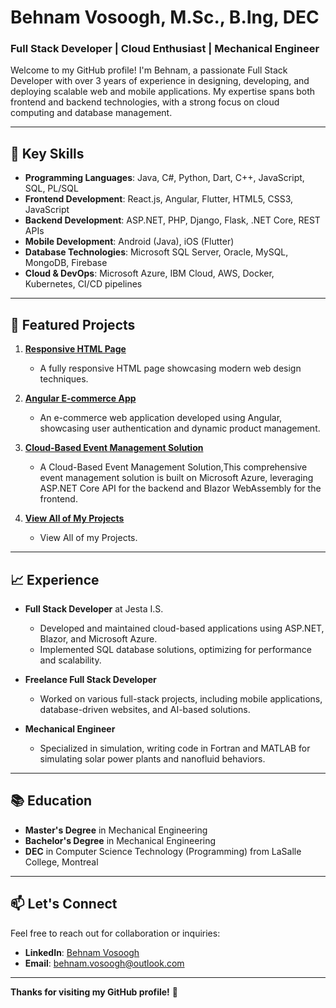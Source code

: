 # Behnam Vosoogh, M.Sc., B.Ing, DEC
### Full Stack Developer | Cloud Enthusiast | Mechanical Engineer

Welcome to my GitHub profile! I'm Behnam, a passionate Full Stack Developer with over 3 years of experience in designing, developing, and deploying scalable web and mobile applications. My expertise spans both frontend and backend technologies, with a strong focus on cloud computing and database management.

---

## 🌟 Key Skills
- **Programming Languages**: Java, C#, Python, Dart, C++, JavaScript, SQL, PL/SQL
- **Frontend Development**: React.js, Angular, Flutter, HTML5, CSS3, JavaScript
- **Backend Development**: ASP.NET, PHP, Django, Flask, .NET Core, REST APIs
- **Mobile Development**: Android (Java), iOS (Flutter)
- **Database Technologies**: Microsoft SQL Server, Oracle, MySQL, MongoDB, Firebase
- **Cloud & DevOps**: Microsoft Azure, IBM Cloud, AWS, Docker, Kubernetes, CI/CD pipelines

---

## 📂 Featured Projects
1. **[Responsive HTML Page](https://github.com/Behnam-Vosoogh/Responsive_HTML_Page)**
   - A fully responsive HTML page showcasing modern web design techniques.

2. **[Angular E-commerce App](https://github.com/Behnam-Vosoogh/Angular_Ecommerce_Project)**
   - An e-commerce web application developed using Angular, showcasing user authentication and dynamic product management.

3. **[Cloud-Based Event Management Solution](https://github.com/Behnam-Vosoogh/EventManagmentSolution)**
   - A Cloud-Based Event Management Solution,This comprehensive event management solution is built on Microsoft Azure, leveraging ASP.NET      Core API for the backend and Blazor WebAssembly for the frontend.

4. **[View All of My Projects](https://github.com/Behnam-Vosoogh?tab=repositories)**
   - View All of my Projects.
---

## 📈 Experience
- **Full Stack Developer** at Jesta I.S.
   - Developed and maintained cloud-based applications using ASP.NET, Blazor, and Microsoft Azure.
   - Implemented SQL database solutions, optimizing for performance and scalability.
   
- **Freelance Full Stack Developer**
   - Worked on various full-stack projects, including mobile applications, database-driven websites, and AI-based solutions.
   
- **Mechanical Engineer**
   - Specialized in simulation, writing code in Fortran and MATLAB for simulating solar power plants and nanofluid behaviors.

---

## 📚 Education
- **Master's Degree** in Mechanical Engineering
- **Bachelor's Degree** in Mechanical Engineering
- **DEC** in Computer Science Technology (Programming) from LaSalle College, Montreal

---

## 📫 Let's Connect
Feel free to reach out for collaboration or inquiries:

- **LinkedIn**: [Behnam Vosoogh](https://www.linkedin.com/in/behnam-vosoogh)
- **Email**: [behnam.vosoogh@outlook.com](mailto:behnam.vosoogh@outlook.com)

---

**Thanks for visiting my GitHub profile!** 🚀
